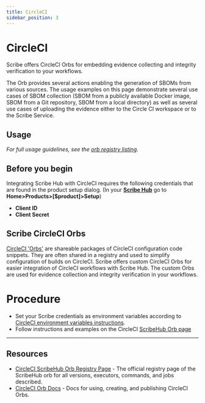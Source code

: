 ```yaml
---
title: CircleCI
sidebar_position: 3
---
```


# CircleCI
Scribe offers CircleCI Orbs for embedding evidence collecting and integrity verification to your workflows.

The Orb provides several actions enabling the generation of SBOMs from various sources.
The usage examples on this page demonstrate several use cases of SBOM collection (SBOM from a publicly available Docker image, SBOM from a Git repository,
SBOM from a local directory) as well as several use cases of uploading the evidence either to the Circle CI workspace or to the Scribe Service.

<!-- -
[![CircleCI Build Status](https://circleci.com/gh/scribe-security/orbs.svg?style=shield "CircleCI Build Status")](https://circleci.com/gh/scribe-security/orbs) [![CircleCI Orb Version](https://badges.circleci.com/orbs/scribe-security/orbs.svg)](https://circleci.com/orbs/registry/orb/scribe-security/orbs) [![GitHub License](https://img.shields.io/badge/license-MIT-lightgrey.svg)](https://raw.githubusercontent.com/scribe-security/orbs/master/LICENSE) [![CircleCI Community](https://img.shields.io/badge/community-CircleCI%20Discuss-343434.svg)](https://discuss.circleci.com/c/ecosystem/orbs)
- -->

## Usage

_For full usage guidelines, see the [orb registry listing](https://circleci.com/developer/orbs/orb/scribe-security/orbs)._

## Before you begin
Integrating Scribe Hub with CircleCI requires the following credentials that are found in the product setup dialog. (In your **[Scribe Hub](https://prod.hub.scribesecurity.com/ "Scribe Hub Link")** go to **Home>Products>[$product]>Setup**)

* **Client ID**
* **Client Secret**

## Scribe CircleCI Orbs

[CircleCI 'Orbs'](https://circleci.com/developer/orbs "Circle CI Orbs") are shareable packages of CircleCI configuration code snippets. They are often shared in a registry and used to simplify configuration of builds on CircleCI.
Scribe offers custom CircleCI Orbs for easier integration of CircleCI workflows with Scribe Hub. The custom Orbs are used for evidence collection and integrity verification in your workflows.

# Procedure
* Set your Scribe credentials as environment variables according to [CircleCI environment variables instructions](https://circleci.com/docs/env-vars#setting-an-environment-variable-in-a-project "CircleCI embedding environment variables instructions").
* Follow instructions and examples on the CircleCI [ScribeHub Orb page](https://circleci.com/developer/orbs/orb/scribe-security/orbs "Instructions for using ScribeHub Orb")

---

## Resources

* [CircleCI ScribeHub Orb Registry Page](https://circleci.com/orbs/registry/orb/scribe-security/orbs) - The official registry page of the ScribeHub orb for all versions, executors, commands, and jobs described.
* [CircleCI Orb Docs](https://circleci.com/docs/2.0/orb-intro/#section=configuration) - Docs for using, creating, and publishing CircleCI Orbs.